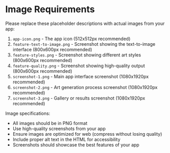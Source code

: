 # Image Requirements

Please replace these placeholder descriptions with actual images from your app:

1. `app-icon.png` - The app icon (512x512px recommended)
2. `feature-text-to-image.png` - Screenshot showing the text-to-image interface (800x600px recommended)
3. `feature-styles.png` - Screenshot showing different art styles (800x600px recommended)
4. `feature-quality.png` - Screenshot showing high-quality output (800x600px recommended)
5. `screenshot-1.png` - Main app interface screenshot (1080x1920px recommended)
6. `screenshot-2.png` - Art generation process screenshot (1080x1920px recommended)
7. `screenshot-3.png` - Gallery or results screenshot (1080x1920px recommended)

Image specifications:

- All images should be in PNG format
- Use high-quality screenshots from your app
- Ensure images are optimized for web (compress without losing quality)
- Include proper alt text in the HTML for accessibility
- Screenshots should showcase the best features of your app
